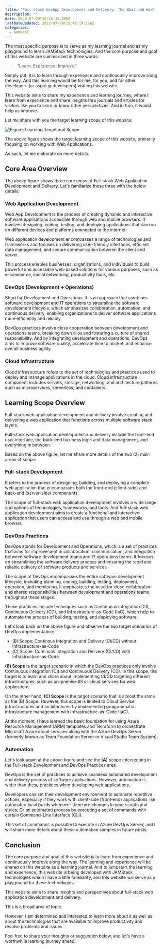 ```yaml
---
title: "Full-stack WebApp Development and Delivery: The What and How"
description: ""
date: 2023-07-09T15:45:19.296Z
lastDateUpdated: 2023-07-09T15:45:19.296Z
categories:
  - General
---
```


The most specific purpose is to serve as my learning journal and as my playground to learn JAMStack technologies. And the core purpose and goal of this website are summarized in three words:

> "Learn. Experience. Improve."

Simply put, it is to learn through experience and continuously improve along the way. And this learning would be for me, for you, and for other developers (or aspiring developers) visiting this website.

This website aims to share my experience and learning journey, where I learn from experience and share insights thru journals and articles for visitors like you to learn or know other perspectives. And in turn, it would help us improve.

Let me share with you the target learning scope of this website:

![Figure: Learning Target and Scope](/assets/svg/learning-target-and-scope.drawio.svg)

The above figure shows the target learning scope of this website, primarily focusing on working with Web Applications.

As such, let me elaborate on more details.

## Core Area Overview

The above figure shows three core areas of Full-stack Web Application Development and Delivery. Let's familiarize these three with the below details:

### Web Application Development

Web App Development is the process of creating dynamic and interactive software applications accessible through web and mobile browsers. It involves designing, coding, testing, and deploying applications that can run on different devices and platforms connected to the internet.

Web application development encompasses a range of technologies and frameworks and focuses on delivering user-friendly interfaces, efficient data management, and secure communication between the client and server.

This process enables businesses, organizations, and individuals to build powerful and accessible web-based solutions for various purposes, such as e-commerce, social networking, productivity tools, etc.

### DevOps (Development + Operations)

Short for Development and Operations. It is an approach that combines software development and IT operations to streamline the software development lifecycle, which emphasizes collaboration, automation, and continuous delivery, enabling organizations to deliver software applications more efficiently and reliably.

DevOps practices involve close cooperation between development and operations teams, breaking down silos and fostering a culture of shared responsibility. And by integrating development and operations, DevOps aims to improve software quality, accelerate time to market, and enhance overall business agility.

### Cloud Infrastructure

Cloud infrastructure refers to the set of technologies and practices used to deploy and manage applications in the cloud. Cloud infrastructure component includes servers, storage, networking, and architecture patterns such as microservices, serverless, and containers.


## Learning Scope Overview

Full-stack web application development and delivery involve creating and delivering a web application that functions across multiple software stack layers.

Full-stack web application development and delivery include the front-end user interface, the back-end business logic and data management, and everything in between.

Based on the above figure, let me share more details of the two (2) main areas of scope:

### Full-stack Development

It refers to the process of designing, building, and deploying a complete web application that encompasses both the front-end (client-side) and back-end (server-side) components.

The scope of full-stack web application development involves a wide range and options of technologies, frameworks, and tools. And full-stack web application development aims to create a functional and interactive application that users can access and use through a web and mobile browser.

### DevOps Practices

DevOps stands for Development and Operations, which is a set of practices that aims for improvement in collaboration, communication, and integration between software development teams and IT operations teams. It focuses on streamlining the software delivery process and ensuring the rapid and reliable delivery of software products and services.

The scope of DevOps encompasses the entire software development lifecycle, including planning, coding, building, testing, deployment, operation, and monitoring. It emphasizes the need for close collaboration and shared responsibilities between development and operations teams throughout these stages.

These practices include techniques such as Continuous Integration (CI), Continuous Delivery (CD), and Infrastructure-as-Code (IaC), which help to automate the process of building, testing, and deploying software.

Let's look back on the above figure and observe the two target scenarios of DevOps implementation:
- (B) Scope: Continous Integration and Delivery (CI/CD) without Infrastructure-as-Code
- (C) Scope: Continous Integration and Delivery (CI/CD) with Infrastructure-as-Code

**(B) Scope** is the target scenario in which the DevOps practices only involve Continuous Integration (CI) and Continuous Delivery (CD). In this scope, the target is to learn and share about implementing CI/CD targeting different infrastructures, such as on-premise IIS or cloud services for web applications.

On the other hand, **(C) Scope** is the target scenario that is almost the same as the (B) Scope. However, this scope is limited to Cloud Service infrastructures and architectures by implementing programmatic infrastructure management with Infrastructure-as-Code (IaC).

At the moment, I have learned the basic foundation for using Azure Resource Management (ARM) templates and Terraform to orchestrate Microsoft Azure cloud services along with the Azure DevOps Server (formerly known as Team Foundation Server or Visual Studio Team System).

### Automation

Let's look again at the above figure and see the **(A)** scope intersecting in the Full-stack Development and DevOps Practices area.

DevOps is the set of practices to achieve seamless automated development and delivery process of software applications. However, automation is wider than these practices when developing web applications.

Developers can set their development environment to automate repetitive actions, especially if they work with client-side (front-end) applications like automated local builds whenever there are changes to your scripts and styles; Or an automated process by executing a set of commands with certain Command-Line Interface (CLI).

This set of commands is possible to execute in Azure DevOps Server, and I will share more details about these automation samples in future posts.



## Conclusion

The core purpose and goal of this website is to learn from experience and continuously improve along the way. The learning and experience will be shared on this website as a learning journal. And to jumpstart the learning and experience, this website is being developed with JAMStack technologies which I have a little familiarity, and this website will serve as a playground for these technologies.

This website aims to share insights and perspectives about full-stack web application development and delivery.

This is a broad area of topic.

However, I am determined and interested to learn more about it as well as about the technologies that are available to improve productivity and resolve problems and issues.

Feel free to share your thoughts or suggestion below, and let's have a worthwhile learning journey ahead!